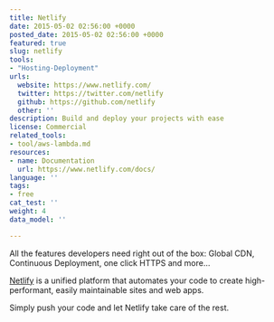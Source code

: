 ```yaml
---
title: Netlify
date: 2015-05-02 02:56:00 +0000
posted_date: 2015-05-02 02:56:00 +0000
featured: true
slug: netlify
tools:
- "Hosting-Deployment"
urls:
  website: https://www.netlify.com/
  twitter: https://twitter.com/netlify
  github: https://github.com/netlify
  other: ''
description: Build and deploy your projects with ease
license: Commercial
related_tools:
- tool/aws-lambda.md
resources:
- name: Documentation
  url: https://www.netlify.com/docs/
language: ''
tags:
- free
cat_test: ''
weight: 4
data_model: ''

---
```

All the features developers need right out of the box: Global CDN, Continuous Deployment, one click HTTPS and more…

[Netlify](https://www.netlify.com/) is a unified platform that automates your code to create high-performant, easily maintainable sites and web apps.

Simply push your code and let Netlify take care of the rest.